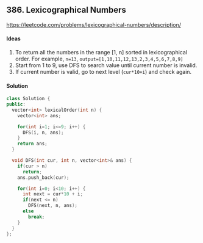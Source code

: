 ## 386. Lexicographical Numbers


https://leetcode.com/problems/lexicographical-numbers/description/


#### Ideas
1. To return all the numbers in the range [1, n] sorted in lexicographical order. For example, `n=13`, `output=[1,10,11,12,13,2,3,4,5,6,7,8,9]`
2. Start from 1 to 9, use DFS to search value until current number is invalid.
3. If current number is valid, go to next level (`cur*10+i`) and check again.

#### Solution
```C++
class Solution {
public:
  vector<int> lexicalOrder(int n) {
    vector<int> ans;

    for(int i=1; i<=9; i++) {
      DFS(i, n, ans);
    }
    return ans;      
  }

  void DFS(int cur, int n, vector<int>& ans) {
    if(cur > n)
      return;
    ans.push_back(cur);

    for(int i=0; i<10; i++) {
      int next = cur*10 + i;
      if(next <= n)
        DFS(next, n, ans);
      else
        break;
    }
  }
};
```
